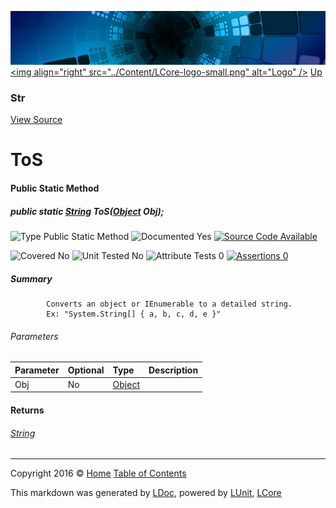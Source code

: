 ![](../Content/LCore-banner-small.png "")
[&lt;img align=&quot;right&quot; src=&quot;../Content/LCore-logo-small.png&quot; alt=&quot;Logo&quot; /&gt;](../../README.md)
[Up](Str.md)

### Str
[View Source](../Extensions/Methods/L.cs)

# ToS

#### Public Static Method

##### public static <a href="https://msdn.microsoft.com/en-us/library/system.string.aspx" alt="">String</a> ToS(<a href="https://msdn.microsoft.com/en-us/library/system.object.aspx" alt="">Object</a> Obj);

![Type Public Static Method](http://b.repl.ca/v1/Type-Public%20Static%20Method-blue.png "")     ![Documented Yes](http://b.repl.ca/v1/Documented-Yes-brightgreen.png "") [![Source Code Available](http://b.repl.ca/v1/Source%20Code-Available-brightgreen.png "")](../Extensions/Methods/L.cs#L)

![Covered No](http://b.repl.ca/v1/Covered-No-red.png "") ![Unit Tested No](http://b.repl.ca/v1/Unit%20Tested-No-lightgrey.png "") ![Attribute Tests 0](http://b.repl.ca/v1/Attribute%20Tests-0-lightgrey.png "") [![Assertions 0](http://b.repl.ca/v1/Assertions-0-lightgrey.png "")](../Extensions/Methods/L.cs)

##### Summary

            Converts an object or IEnumerable to a detailed string.
            Ex: "System.String[] { a, b, c, d, e }"
            

###### Parameters

Parameter | Optional | Type | Description
:---  | :---  | :---  | :--- 
Obj | No | [Object](https://msdn.microsoft.com/en-us/library/system.object.aspx) | 


#### Returns

###### [String](https://msdn.microsoft.com/en-us/library/system.string.aspx)



---

Copyright 2016 &copy; [Home](../../README.md) [Table of Contents](../../TableOfContents.md)

This markdown was generated by [LDoc](https://github.com/CodeSingularity/LDoc), powered by [LUnit](https://github.com/CodeSingularity/LUnit), [LCore](https://github.com/CodeSingularity/LCore)
